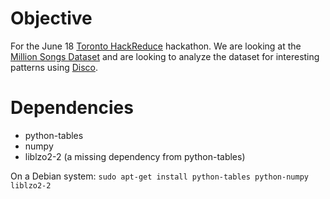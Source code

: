 # Objective
For the June 18 [Toronto HackReduce](http://www.hackreduce.org/toronto-2/) hackathon. We are looking at the [Million Songs Dataset](http://labrosa.ee.columbia.edu/millionsong/pages/example-track-description) and are looking to analyze the dataset for interesting patterns using [Disco](https://github.com/tuulos/disco).

# Dependencies
* python-tables
* numpy
* liblzo2-2 (a missing dependency from python-tables)

On a Debian system:
`sudo apt-get install python-tables python-numpy liblzo2-2`

